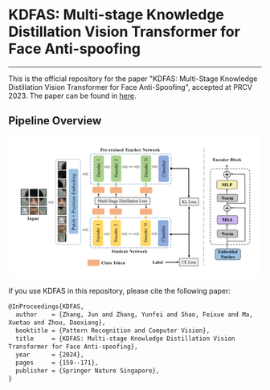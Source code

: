 # KDFAS: Multi-stage Knowledge Distillation Vision Transformer for Face Anti-spoofing

---
This is the official repository for the paper "KDFAS: Multi-Stage Knowledge Distillation Vision Transformer for Face Anti-Spoofing", accepted at PRCV 2023. The paper can be found in [here](https://link.springer.com/chapter/10.1007/978-981-99-8469-5_13).

## Pipeline Overview
![overview](images/framework.png)

if you use KDFAS in this repository, please cite the following paper:
```
@InProceedings{KDFAS,
  author    = {Zhang, Jun and Zhang, Yunfei and Shao, Feixue and Ma, Xuetao and Zhou, Daoxiang},
  booktitle = {Pattern Recognition and Computer Vision},
  title     = {KDFAS: Multi-stage Knowledge Distillation Vision Transformer for Face Anti-spoofing},
  year      = {2024},
  pages     = {159--171},
  publisher = {Springer Nature Singapore},
}
```
